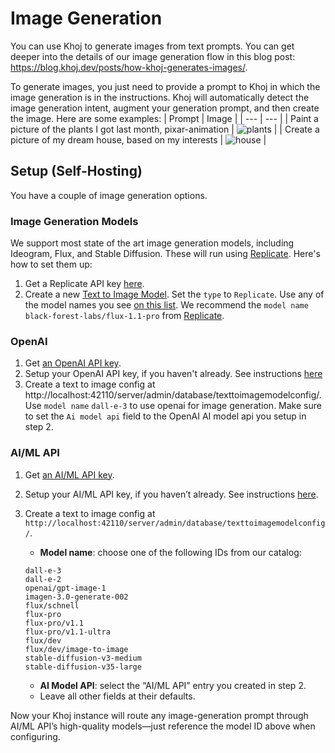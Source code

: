 # Image Generation
You can use Khoj to generate images from text prompts. You can get deeper into the  details of our image generation flow in this blog post: https://blog.khoj.dev/posts/how-khoj-generates-images/.

To generate images, you just need to provide a prompt to Khoj in which the image generation is in the instructions. Khoj will automatically detect the image generation intent, augment your generation prompt, and then create the image. Here are some examples:
| Prompt | Image |
| --- | --- |
| Paint a picture of the plants I got last month, pixar-animation | ![plants](/img/plants_i_got.png) |
| Create a picture of my dream house, based on my interests | ![house](/img/dream_house.png) |


## Setup (Self-Hosting)

You have a couple of image generation options.

### Image Generation Models

We support most state of the art image generation models, including Ideogram, Flux, and Stable Diffusion. These will run using [Replicate](https://replicate.com). Here's how to set them up:

1. Get a Replicate API key [here](https://replicate.com/account/api-tokens).
2. Create a new [Text to Image Model](http://localhost:42110/server/admin/database/texttoimagemodelconfig/). Set the `type` to `Replicate`. Use any of the model names you see [on this list](https://replicate.com/pricing#image-models). We recommend the `model name` `black-forest-labs/flux-1.1-pro` from [Replicate](https://replicate.com/black-forest-labs/flux-1.1-pro).

### OpenAI

1. Get [an OpenAI API key](https://platform.openai.com/settings/organization/api-keys).
2. Setup your OpenAI API key, if you haven't already. See instructions [here](/get-started/setup#add-chat-models)
3. Create a text to image config at http://localhost:42110/server/admin/database/texttoimagemodelconfig/. Use `model name` `dall-e-3` to use openai for image generation. Make sure to set the `Ai model api` field to the OpenAI AI model api you setup in step 2.

### AI/ML API

1. Get [an AI/ML API key](https://aimlapi.com/app/?utm_source=khoj&utm_medium=github&utm_campaign=integration).
2. Setup your AI/ML API key, if you haven’t already. See instructions [here](https://aimlapi.com/app/keys).
3. Create a text to image config at `http://localhost:42110/server/admin/database/texttoimagemodelconfig/`.

      * **Model name**: choose one of the following IDs from our catalog:

     ```
     dall-e-3
     dall-e-2
     openai/gpt-image-1
     imagen-3.0-generate-002
     flux/schnell
     flux-pro
     flux-pro/v1.1
     flux-pro/v1.1-ultra
     flux/dev
     flux/dev/image-to-image
     stable-diffusion-v3-medium
     stable-diffusion-v35-large
     ```
   * **AI Model API**: select the “AI/ML API” entry you created in step 2.
   * Leave all other fields at their defaults.

Now your Khoj instance will route any image-generation prompt through AI/ML API’s high-quality models—just reference the model ID above when configuring.

